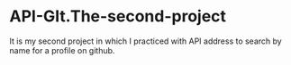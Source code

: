 # API-GIt.The-second-project
It is my second project in which I practiced with API address to search by name for a profile on github.
